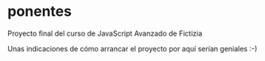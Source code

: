 # ponentes
Proyecto final del curso de JavaScript Avanzado de Fictizia

Unas indicaciones de cómo arrancar el proyecto por aquí serían geniales :-)
